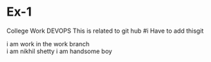 # Ex-1
College Work DEVOPS
This is related to git hub
#i Have to add thisgit 

i am work in the work branch    
i am nikhil shetty i am handsome boy   






